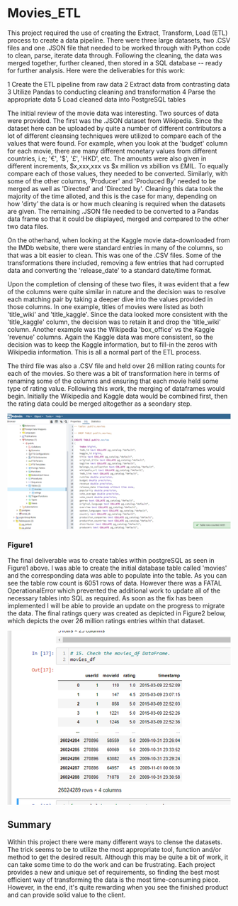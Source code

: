 # Movies_ETL
This project required the use of creating the Extract, Transform, Load (ETL) process to create a data pipeline.  There were three large datasets, two .CSV files and one .JSON file that needed to be worked through with Python code to clean, parse, iterate data through.  Following the cleaning, the data was merged together, further cleaned, then stored in a SQL database -- ready for further analysis.  Here were the deliverables for this work:

1 Create the ETL pipeline from raw data
2 Extract data from contrasting data
3 Utilize Pandas to conducting cleaning and transformation
4 Parse the appropriate data
5 Load cleaned data into PostgreSQL tables

The initial review of the movie data was interesting.  Two sources of data were provided.  The first was the .JSON dataset from Wikipedia.  Since the dataset here can be uploaded by quite a number of different contributors a lot of different cleansing techniques were utilized to compare each of the values that were found.  For example, when you look at the 'budget' column for each movie, there are many different monetary values from different countries, i.e; '€', '$', '£', 'HKD', etc.  The amounts were also given in different increments, $x,xxx,xxx vs $x million vs xbillion vs £MIL.  To equally compare each of those values, they needed to be converted.  Similarly, with some of the other columns, 'Producer' and 'Produced By' needed to be merged as well as 'Directed' and 'Directed by'.  Cleaning this data took the majority of the time alloted, and this is the case for many, depending on how 'dirty' the data is or how much cleaning is required when the datasets are given.  The remaining .JSON file needed to be converted to a Pandas data frame so that it could be displayed, merged and compared to the other two data files.

On the otherhand, when looking at the Kaggle movie data-downloaded from the IMDb website, there were standard entries in many of the columns, so that was a bit easier to clean.  This was one of the .CSV files.  Some of the transformations there included, removing a few entries that had corrupted data and converting the 'release_date' to a standard date/time format.

Upon the completion of clensing of these two files, it was evident that a few of the columns were quite similar in nature and the decision was to resolve each matching pair by taking a deeper dive into the values provided in those columns.  In one example, titles of movies were listed as both 'title_wiki' and 'title_kaggle'.  Since the data looked more consistent with the 'title_kaggle' column, the decision was to retain it and drop the 'title_wiki' column.  Another example was the Wikipedia 'box_office' vs the Kaggle 'revenue' columns.  Again the Kaggle data was more consistent, so the decision was to keep the Kaggle information, but to fill-in the zeros with Wikipedia information.  This is all a normal part of the ETL process.

The third file was also a .CSV file and held over 26 million rating counts for each of the movies.  So there was a bit of transformation here in terms of renaming some of the columns and ensuring that each movie held some type of rating value.  Following this work, the merging of dataframes would begin.  Initially the Wikipedia and Kaggle data would be combined first, then the rating data could be merged altogether as a seondary step.

!['movies_query.PNG'](./Resources/movies_query.PNG)
### Figure1

The final deliverable was to create tables within postgreSQL as seen in Figure1 above.  I was able to create the initial database table called 'movies' and the corresponding data was able to populate into the table.  As you can see the table row count is 6051 rows of data.  However there was a FATAL OperationalError which prevented the additional work to update all of the necessary tables into SQL as required.  As soon as the fix has been implemented I will be able to provide an update on the progress to migrate the data.  The final ratings query was created as depicted in Figure2 below, which depicts the over 26 million ratings entries within that dataset.

!['ratings_query.PNG'](./Resources/ratings_query.PNG)

## Summary
Within this project there were many different ways to clense the datasets.  The trick seems to be to utilize the most appropriate tool, function and/or method to get the desired result.  Although this may be quite a bit of work, it can take some time to do the work and can be frustrating.  Each project provides a new and unique set of requirements, so finding the best most efficient way of transforming the data is the most time-consuming piece.  However, in the end, it's quite rewarding when you see the finished product and can provide solid value to the client.